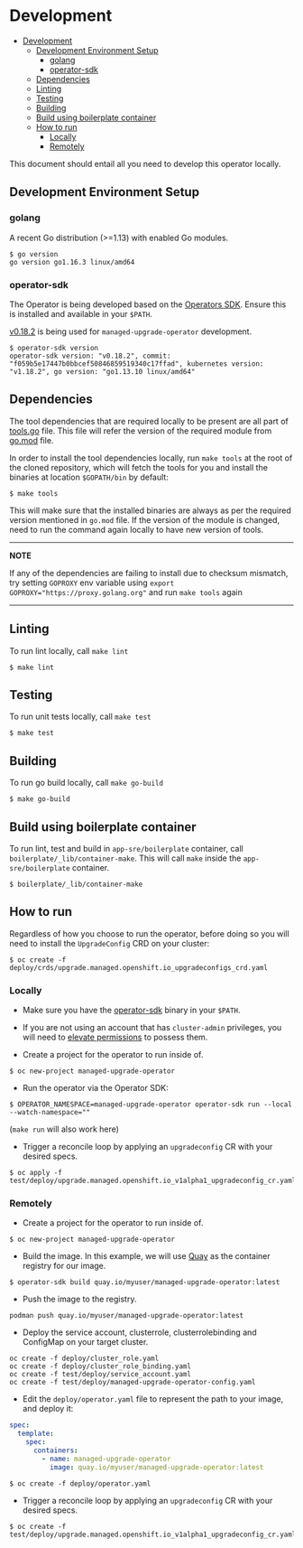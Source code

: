 # Development

- [Development](#development)
  - [Development Environment Setup](#development-environment-setup)
    - [golang](#golang)
    - [operator-sdk](#operator-sdk)
  - [Dependencies](#dependencies)
  - [Linting](#linting)
  - [Testing](#testing)
  - [Building](#building)
  - [Build using boilerplate container](#build-using-boilerplate-container)
  - [How to run](#how-to-run)
    - [Locally](#locally)
    - [Remotely](#remotely)

This document should entail all you need to develop this operator locally.

## Development Environment Setup

### golang

A recent Go distribution (>=1.13) with enabled Go modules.

```shell
$ go version
go version go1.16.3 linux/amd64
```

### operator-sdk

The Operator is being developed based on the [Operators SDK](https://github.com/operator-framework/operator-sdk).
Ensure this is installed and available in your `$PATH`.

[v0.18.2](https://github.com/operator-framework/operator-sdk/releases/tag/v0.18.2) is being used for `managed-upgrade-operator` development.

```shell
$ operator-sdk version
operator-sdk version: "v0.18.2", commit: "f059b5e17447b0bbcef50846859519340c17ffad", kubernetes version: "v1.18.2", go version: "go1.13.10 linux/amd64"
```

## Dependencies

The tool dependencies that are required locally to be present are all part of [tools.go](https://github.com/openshift/managed-upgrade-operator/blob/master/tools.go) file. This file will refer the version of the required module from [go.mod](https://github.com/openshift/managed-upgrade-operator/blob/master/go.mod) file.

In order to install the tool dependencies locally, run `make tools` at the root of the cloned repository, which will fetch the tools for you and install the binaries at location `$GOPATH/bin` by default:

```shell
$ make tools
```

This will make sure that the installed binaries are always as per the required version mentioned in `go.mod` file. If the version of the module is changed, need to run the command again locally to have new version of tools.

---

**NOTE**

If any of the dependencies are failing to install due to checksum mismatch, try setting `GOPROXY` env variable using `export GOPROXY="https://proxy.golang.org"` and run `make tools` again

---

## Linting

To run lint locally, call `make lint`

```shell
$ make lint
```

## Testing

To run unit tests locally, call `make test`

```shell
$ make test
```

## Building

To run go build locally, call `make go-build`

```shell
$ make go-build
```

## Build using boilerplate container

To run lint, test and build in `app-sre/boilerplate` container, call `boilerplate/_lib/container-make`. This will call `make` inside the `app-sre/boilerplate` container.

```shell
$ boilerplate/_lib/container-make
```

## How to run

Regardless of how you choose to run the operator, before doing so you will need to install the `UpgradeConfig` CRD on your cluster:

```shell
$ oc create -f deploy/crds/upgrade.managed.openshift.io_upgradeconfigs_crd.yaml
```

### Locally

- Make sure you have the [operator-sdk](https://github.com/operator-framework/operator-sdk/releases) binary in your `$PATH`.

- If you are not using an account that has `cluster-admin` privileges, you will need to [elevate permissions](https://github.com/openshift/ops-sop/blob/master/v4/knowledge_base/manage-privileges.md) to possess them.

- Create a project for the operator to run inside of.

```
$ oc new-project managed-upgrade-operator
```

- Run the operator via the Operator SDK:

```
$ OPERATOR_NAMESPACE=managed-upgrade-operator operator-sdk run --local --watch-namespace=""
```

(`make run` will also work here)

- Trigger a reconcile loop by applying an `upgradeconfig` CR with your desired specs.

```shell
$ oc apply -f test/deploy/upgrade.managed.openshift.io_v1alpha1_upgradeconfig_cr.yaml
```

### Remotely

- Create a project for the operator to run inside of.

```shell
$ oc new-project managed-upgrade-operator
```

- Build the image. In this example, we will use [Quay](http://quay.io/) as the container registry for our image.

```shell
$ operator-sdk build quay.io/myuser/managed-upgrade-operator:latest
```

- Push the image to the registry.

```shell
podman push quay.io/myuser/managed-upgrade-operator:latest
```

- Deploy the service account, clusterrole, clusterrolebinding and ConfigMap on your target cluster.

```shell
oc create -f deploy/cluster_role.yaml
oc create -f deploy/cluster_role_binding.yaml
oc create -f test/deploy/service_account.yaml
oc create -f test/deploy/managed-upgrade-operator-config.yaml
```

- Edit the `deploy/operator.yaml` file to represent the path to your image, and deploy it:

```yaml
spec:
  template:
    spec:
      containers:
        - name: managed-upgrade-operator
          image: quay.io/myuser/managed-upgrade-operator:latest
```

```shell
$ oc create -f deploy/operator.yaml
```

- Trigger a reconcile loop by applying an `upgradeconfig` CR with your desired specs.

```shell
$ oc create -f test/deploy/upgrade.managed.openshift.io_v1alpha1_upgradeconfig_cr.yaml
```
